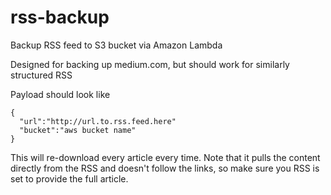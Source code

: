 # rss-backup
Backup RSS feed to S3 bucket via Amazon Lambda

Designed for backing up medium.com, but should work for similarly structured RSS

Payload should look like

```
{
  "url":"http://url.to.rss.feed.here"
  "bucket":"aws bucket name"
}
```

This will re-download every article every time. Note that it pulls the content directly from the RSS and doesn't follow the links, so make sure you RSS is set to provide the full article.
